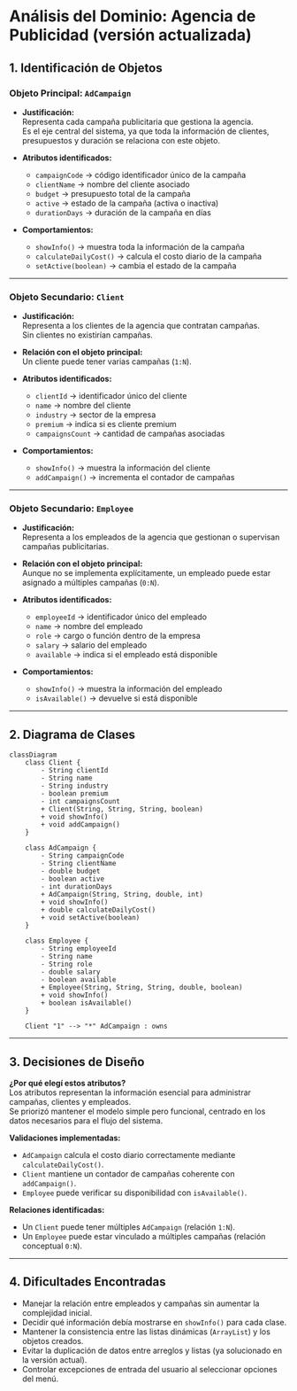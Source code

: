 # Análisis del Dominio: Agencia de Publicidad (versión actualizada)

## 1. Identificación de Objetos

### Objeto Principal: `AdCampaign`

- **Justificación:**  
  Representa cada campaña publicitaria que gestiona la agencia.  
  Es el eje central del sistema, ya que toda la información de clientes, presupuestos y duración se relaciona con este objeto.

- **Atributos identificados:**
  - `campaignCode` → código identificador único de la campaña
  - `clientName` → nombre del cliente asociado
  - `budget` → presupuesto total de la campaña
  - `active` → estado de la campaña (activa o inactiva)
  - `durationDays` → duración de la campaña en días

- **Comportamientos:**
  - `showInfo()` → muestra toda la información de la campaña
  - `calculateDailyCost()` → calcula el costo diario de la campaña
  - `setActive(boolean)` → cambia el estado de la campaña

---

### Objeto Secundario: `Client`

- **Justificación:**  
  Representa a los clientes de la agencia que contratan campañas.  
  Sin clientes no existirían campañas.

- **Relación con el objeto principal:**  
  Un cliente puede tener varias campañas (`1:N`).

- **Atributos identificados:**
  - `clientId` → identificador único del cliente
  - `name` → nombre del cliente
  - `industry` → sector de la empresa
  - `premium` → indica si es cliente premium
  - `campaignsCount` → cantidad de campañas asociadas

- **Comportamientos:**
  - `showInfo()` → muestra la información del cliente
  - `addCampaign()` → incrementa el contador de campañas

---

### Objeto Secundario: `Employee`

- **Justificación:**  
  Representa a los empleados de la agencia que gestionan o supervisan campañas publicitarias.

- **Relación con el objeto principal:**  
  Aunque no se implementa explícitamente, un empleado puede estar asignado a múltiples campañas (`0:N`).

- **Atributos identificados:**
  - `employeeId` → identificador único del empleado
  - `name` → nombre del empleado
  - `role` → cargo o función dentro de la empresa
  - `salary` → salario del empleado
  - `available` → indica si el empleado está disponible

- **Comportamientos:**
  - `showInfo()` → muestra la información del empleado
  - `isAvailable()` → devuelve si está disponible

---

## 2. Diagrama de Clases

```mermaid 
classDiagram
    class Client {
        - String clientId
        - String name
        - String industry
        - boolean premium
        - int campaignsCount
        + Client(String, String, String, boolean)
        + void showInfo()
        + void addCampaign()
    }

    class AdCampaign {
        - String campaignCode
        - String clientName
        - double budget
        - boolean active
        - int durationDays
        + AdCampaign(String, String, double, int)
        + void showInfo()
        + double calculateDailyCost()
        + void setActive(boolean)
    }

    class Employee {
        - String employeeId
        - String name
        - String role
        - double salary
        - boolean available
        + Employee(String, String, String, double, boolean)
        + void showInfo()
        + boolean isAvailable()
    }

    Client "1" --> "*" AdCampaign : owns

```
---
## 3. Decisiones de Diseño

**¿Por qué elegí estos atributos?**  
Los atributos representan la información esencial para administrar campañas, clientes y empleados.  
Se priorizó mantener el modelo simple pero funcional, centrado en los datos necesarios para el flujo del sistema.

**Validaciones implementadas:**  
- `AdCampaign` calcula el costo diario correctamente mediante `calculateDailyCost()`.  
- `Client` mantiene un contador de campañas coherente con `addCampaign()`.  
- `Employee` puede verificar su disponibilidad con `isAvailable()`.  

**Relaciones identificadas:**  
- Un `Client` puede tener múltiples `AdCampaign` (relación `1:N`).  
- Un `Employee` puede estar vinculado a múltiples campañas (relación conceptual `0:N`).  


---
## 4. Dificultades Encontradas

- Manejar la relación entre empleados y campañas sin aumentar la complejidad inicial.  
- Decidir qué información debía mostrarse en `showInfo()` para cada clase.  
- Mantener la consistencia entre las listas dinámicas (`ArrayList`) y los objetos creados.  
- Evitar la duplicación de datos entre arreglos y listas (ya solucionado en la versión actual).  
- Controlar excepciones de entrada del usuario al seleccionar opciones del menú.